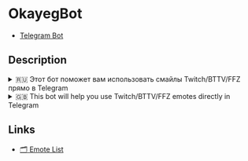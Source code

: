 # OkayegBot

- [Telegram Bot](https://t.me/okayegbot)


## Description

<details>
<summary>🇷🇺 Этот бот поможет вам использовать смайлы Twitch/BTTV/FFZ прямо в Telegram</summary>

Бот работает автоматически, его не нужно никуда добавлять. 
Просто откройте любой из своих чатов и введите `@OkayegBot` в поле сообщения. Затем нажмите на результат, чтобы отправить.

Например, напишите
```
@OkayegBot forsenPls
```
</details>

<details>
<summary>🇬🇧 This bot will help you use Twitch/BTTV/FFZ emotes directly in Telegram</summary>

It works automatically, no need to add it anywhere. 
Simply open any of your chats and type @OkayegBot something in the message field. 
Then tap on a result to send.

For example, try typing 
```
@OkayegBot forsenPls
```
</details>

## Links

- [🗂 Emote List](https://github.com/peepoclub/okayeg/blob/main/db/all.yaml)
